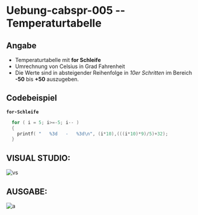 # Uebung-cabspr-005  --  Temperaturtabelle

## Angabe
* Temperaturtabelle mit **for Schleife**
* Umrechnung von Celsius in Grad Fahrenheit
* Die Werte sind in absteigender Reihenfolge in *10er Schritten* im Bereich **-50** bis **+50** auszugeben.

## Codebeispiel
**`for-Schleife`**
```c
  for ( i = 5; i>=-5; i-- )
  {
    printf( "   %3d   -   %3d\n", (i*10),(((i*10)*9)/5)+32);
  }
```

## VISUAL STUDIO:
![vs](https://github.com/IxI-Enki/Uebung-cabspr-005/assets/138018029/f5e67f31-ab85-44ab-824e-988b101822d4)

## AUSGABE:
![a](https://github.com/IxI-Enki/Uebung-cabspr-005/assets/138018029/012650a2-7ff7-4059-a4e3-4cc6f02eabdd)

